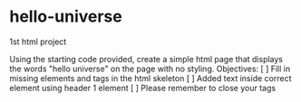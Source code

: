 # hello-universe
1st html project

Using the starting code provided, create a simple html page that displays the words "hello universe" on the page with no styling.
Objectives:
[ ] Fill in missing elements and tags in the html skeleton
[ ] Added text inside correct element using header 1 element
[ ] Please remember to close your tags
